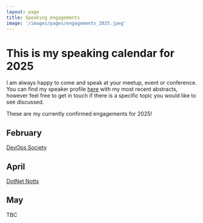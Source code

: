 ```yaml
---
layout: page
title: Speaking engagements
image: '/images/pages/engagements_2025.jpeg'
---
```


# This is my speaking calendar for 2025
I am always happy to come and speak at your meetup, event or conference.  
You can find my speaker profile [here](https://sessionize.com/matteoemili) with my most recent abstracts, however feel free to get in touch if there is a specific topic you would like to see discussed.  

These are my currently confirmed engagements for 2025!

February
---
[DevOps Society](https://www.meetup.com/devops-society/events/305606581/)  

April
---
[DotNet Notts](https://www.meetup.com/dotnetnotts/events/)  

May
---
TBC  
